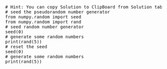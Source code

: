 <pre class="file" data-target="clipboard">
# Hint: You can copy Solution to ClipBoard from Solution tab in Step 7
# seed the pseudorandom number generator
from numpy.random import seed
from numpy.random import rand
# seed random number generator
seed(0)
# generate some random numbers
print(rand(5))
# reset the seed
seed(0)
# generate some random numbers
print(rand(5))

</pre>

